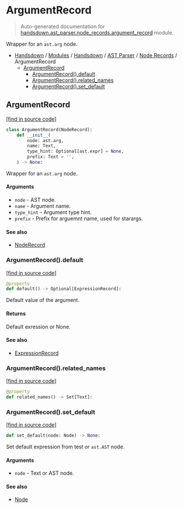 # ArgumentRecord

> Auto-generated documentation for [handsdown.ast_parser.node_records.argument_record](https://github.com/vemel/handsdown/blob/master/handsdown/ast_parser/node_records/argument_record.py) module.

Wrapper for an `ast.arg` node.

- [Handsdown](../../../README.md#-handsdown---python-documentation-generator) / [Modules](../../../MODULES.md#modules) / [Handsdown](../../index.md#handsdown) / [AST Parser](../index.md#ast-parser) / [Node Records](index.md#node-records) / ArgumentRecord
    - [ArgumentRecord](#argumentrecord)
        - [ArgumentRecord().default](#argumentrecorddefault)
        - [ArgumentRecord().related_names](#argumentrecordrelated_names)
        - [ArgumentRecord().set_default](#argumentrecordset_default)

## ArgumentRecord

[[find in source code]](https://github.com/vemel/handsdown/blob/master/handsdown/ast_parser/node_records/argument_record.py#L15)

```python
class ArgumentRecord(NodeRecord):
    def __init__(
        node: ast.arg,
        name: Text,
        type_hint: Optional[ast.expr] = None,
        prefix: Text = '',
    ) -> None:
```

Wrapper for an `ast.arg` node.

#### Arguments

- `node` - AST node.
- `name` - Argument name.
- `type_hint` - Argument type hint.
- `prefix` - Prefix for arguemnt name, used for starargs.

#### See also

- [NodeRecord](node_record.md#noderecord)

### ArgumentRecord().default

[[find in source code]](https://github.com/vemel/handsdown/blob/master/handsdown/ast_parser/node_records/argument_record.py#L42)

```python
@property
def default() -> Optional[ExpressionRecord]:
```

Default value of the argument.

#### Returns

Default exression or None.

#### See also

- [ExpressionRecord](expression_record.md#expressionrecord)

### ArgumentRecord().related_names

[[find in source code]](https://github.com/vemel/handsdown/blob/master/handsdown/ast_parser/node_records/argument_record.py#L66)

```python
@property
def related_names() -> Set[Text]:
```

### ArgumentRecord().set_default

[[find in source code]](https://github.com/vemel/handsdown/blob/master/handsdown/ast_parser/node_records/argument_record.py#L53)

```python
def set_default(node: Node) -> None:
```

Set default expression from test or `ast.AST` node.

#### Arguments

- `node` - Text or AST node.

#### See also

- [Node](../type_defs.md#node)
